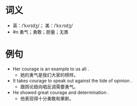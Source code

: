 # 词义
- 英：/ˈkʌrɪdʒ/； 美：/ˈkɜːrɪdʒ/
- #n 勇气；勇敢；胆量；无畏
# 例句
- Her courage is an example to us all .
	- 她的勇气是我们大家的榜样。
- It takes courage to speak out against the tide of opinion .
	- 跟舆论趋向唱反调需要勇气。
- He showed great courage and determination .
	- 他表现得十分勇敢和果断。
